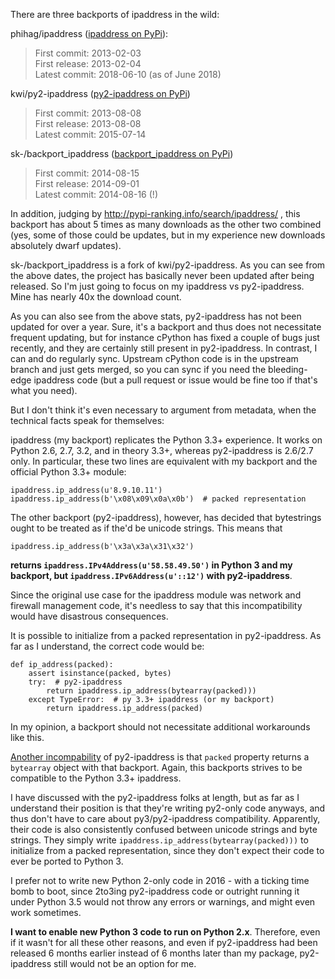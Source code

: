 There are three backports of ipaddress in the wild:

phihag/ipaddress ([ipaddress on PyPi](https://pypi.org/project/ipaddress/)):
> First commit:  2013-02-03<br>
> First release: 2013-02-04<br>
> Latest commit: 2018-06-10 (as of June 2018)

kwi/py2-ipaddress ([py2-ipaddress on PyPi](https://pypi.org/project/py2-ipaddress/))
> First commit:  2013-08-08<br>
> First release: 2013-08-08<br>
> Latest commit: 2015-07-14

sk-/backport_ipaddress ([backport_ipaddress on PyPi](https://pypi.org/project/backport_ipaddress/))
> First commit:  2014-08-15<br>
> First release: 2014-09-01<br>
> Latest commit: 2014-08-16 (!)

In addition, judging by http://pypi-ranking.info/search/ipaddress/ , this backport has about 5 times as many downloads as the other two combined (yes, some of those could be updates, but in my experience new downloads absolutely dwarf updates).

sk-/backport_ipaddress is a fork of kwi/py2-ipaddress. As you can see from the above dates, the project has basically never been updated after being released. So I'm just going to focus on my ipaddress vs py2-ipaddress. Mine has nearly 40x the download count.

As you can also see from the above stats, py2-ipaddress has not been updated for over a year. Sure, it's a backport and thus does not necessitate frequent updating, but for instance cPython has fixed a couple of bugs just recently, and they are certainly still present in py2-ipaddress. In contrast, I can and do regularly sync. Upstream cPython code is in the upstream branch and just gets merged, so you can sync if you need the bleeding-edge ipaddress code (but a pull request or issue would be fine too if that's what you need).

But I don't think it's even necessary to argument from metadata, when the technical facts speak for themselves:

ipaddress (my backport) replicates the Python 3.3+ experience. It works on Python 2.6, 2.7, 3.2, and in theory 3.3+, whereas py2-ipaddress is 2.6/2.7 only. In particular, these two lines are equivalent with my backport and the official Python 3.3+ module:

    ipaddress.ip_address(u'8.9.10.11')
    ipaddress.ip_address(b'\x08\x09\x0a\x0b')  # packed representation

The other backport (py2-ipaddress), however, has decided that bytestrings ought to be treated as if the'd be unicode strings. This means that

    ipaddress.ip_address(b'\x3a\x3a\x31\x32')

**returns `ipaddress.IPv4Address(u'58.58.49.50')` in Python 3 and my backport, but `ipaddress.IPv6Address(u'::12')` with py2-ipaddress**.

Since the original use case for the ipaddress module was network and firewall management code, it's needless to say that this incompatibility would have disastrous consequences.

It is possible to initialize from a packed representation in py2-ipaddress. As far as I understand, the correct code would be:

    def ip_address(packed):
        assert isinstance(packed, bytes)
        try:  # py2-ipaddress
            return ipaddress.ip_address(bytearray(packed)))
        except TypeError:  # py 3.3+ ipaddress (or my backport)
            return ipaddress.ip_address(packed)

In my opinion, a backport should not necessitate additional workarounds like this.

[Another incompability](https://github.com/maxmind/GeoIP2-python/issues/41) of py2-ipaddress is that `packed` property returns a `bytearray` object with that backport. Again, this backports strives to be compatible to the Python 3.3+ ipaddress.

I have discussed with the py2-ipaddress folks at length, but as far as I understand their position is that they're writing py2-only code anyways, and thus don't have to care about py3/py2-ipaddress compatibility. Apparently, their code is also consistently confused between unicode strings and byte strings. They simply write `ipaddress.ip_address(bytearray(packed)))` to initialize from a packed representation, since they don't expect their code to ever be ported to Python 3.

I prefer not to write new Python 2-only code in 2016 - with a ticking time bomb to boot, since 2to3ing py2-ipaddress code or outright running it under Python 3.5 would not throw any errors or warnings, and might even work sometimes.

**I want to enable new Python 3 code to run on Python 2.x**. Therefore, even if it wasn't for all these other reasons, and even if py2-ipaddress had been released 6 months earlier instead of 6 months later than my package, py2-ipaddress still would not be an option for me.
